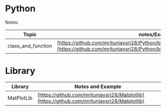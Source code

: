 # Python

Notes:  

Topic | notes/Example 
------|----------------
class_and_function | [https://github.com/mritunjaysri28/Python/blob/master/notes/class_and_function](https://github.com/mritunjaysri28/Python/blob/master/notes/class_and_function.md)


# Library

Library     | Notes and Example
------------|---------------------------------------------------------------------------------------------
MatPlotLib  | [https://github.com/mritunjaysri28/Matplotlib](https://github.com/mritunjaysri28/Matplotlib)
